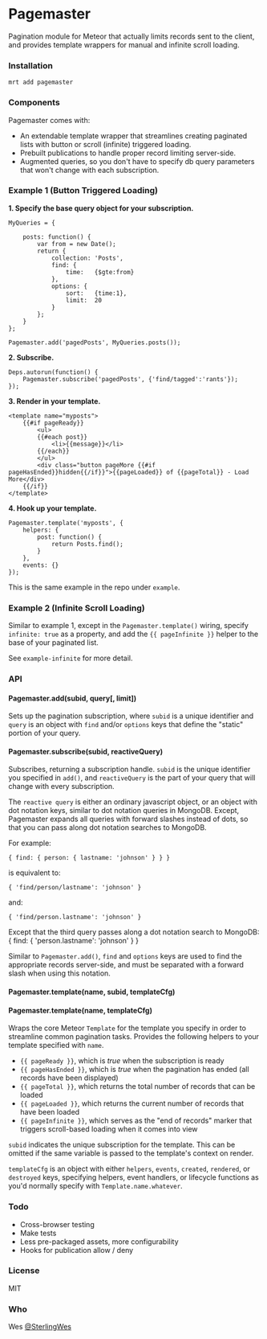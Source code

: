 # Pagemaster

Pagination module for Meteor that actually limits records sent to the client, and provides template wrappers for manual and infinite scroll loading.

### Installation

`mrt add pagemaster`

### Components

Pagemaster comes with:

*   An extendable template wrapper that streamlines creating paginated lists with button or scroll (infinite) triggered loading.
*   Prebuilt publications to handle proper record limiting server-side.
*   Augmented queries, so you don't have to specify db query parameters that won't change with each subscription.

### Example 1 (Button Triggered Loading)

**1. Specify the base query object for your subscription.**

    MyQueries = {
        
        posts: function() {
            var from = new Date();
            return {
                collection: 'Posts',
                find: {
                    time:   {$gte:from}
                },
                options: {
                    sort:   {time:1},
                    limit:  20
                }
            };
        }
    };
    
    Pagemaster.add('pagedPosts', MyQueries.posts());
    
**2. Subscribe.**

    Deps.autorun(function() {
        Pagemaster.subscribe('pagedPosts', {'find/tagged':'rants'});
    });
    
**3. Render in your template.**

    <template name="myposts">
        {{#if pageReady}}
            <ul>
            {{#each post}}
                <li>{{message}}</li>
            {{/each}}
            </ul>
            <div class="button pageMore {{#if pageHasEnded}}hidden{{/if}}">{{pageLoaded}} of {{pageTotal}} - Load More</div>
        {{/if}}
    </template>
    
**4. Hook up your template.**

    Pagemaster.template('myposts', {
        helpers: {
            post: function() {
                return Posts.find();
            }
        },
        events: {}
    });
    
This is the same example in the repo under `example`.

### Example 2 (Infinite Scroll Loading)

Similar to example 1, except in the `Pagemaster.template()` wiring, specify `infinite: true` as a property, and add the `{{ pageInfinite }}` helper to the base of your paginated list.

See `example-infinite` for more detail.

### API

#### Pagemaster.add(subid, query[, limit])

Sets up the pagination subscription, where `subid` is a unique identifier and `query` is an object with `find` and/or `options` keys that define the "static" portion of your query.

#### Pagemaster.subscribe(subid, reactiveQuery)

Subscribes, returning a subscription handle. `subid` is the unique identifier you specified in `add()`, and `reactiveQuery` is the part of your query that will change with every subscription.

The `reactive query` is either an ordinary javascript object, or an object with dot notation keys, similar to dot notation queries in MongoDB. Except, Pagemaster expands all queries with forward slashes instead of dots, so that you can pass along dot notation searches to MongoDB.

For example:

    { find: { person: { lastname: 'johnson' } } }

is equivalent to:

    { 'find/person/lastname': 'johnson' }

and:

    { 'find/person.lastname': 'johnson' }

Except that the third query passes along a dot notation search to MongoDB:
    { find: { 'person.lastname': 'johnson' } }
    
Similar to `Pagemaster.add()`, `find` and `options` keys are used to find the appropriate records server-side, and must be separated with a forward slash when using this notation.

#### Pagemaster.template(name, subid, templateCfg)
#### Pagemaster.template(name, templateCfg)

Wraps the core Meteor `Template` for the template you specify in order to streamline common pagination tasks. Provides the following helpers to your template specified with `name`.

*   `{{ pageReady }}`, which is *true* when the subscription is ready
*   `{{ pageHasEnded }}`, which is *true* when the pagination has ended (all records have been displayed)
*   `{{ pageTotal }}`, which returns the total number of records that can be loaded
*   `{{ pageLoaded }}`, which returns the current number of records that have been loaded
*   `{{ pageInfinite }}`, which serves as the "end of records" marker that triggers scroll-based loading when it comes into view

`subid` indicates the unique subscription for the template. This can be omitted if the same variable is passed to the template's context on render.

`templateCfg` is an object with either `helpers`, `events`, `created`, `rendered`, or `destroyed` keys, specifying helpers, event handlers, or lifecycle functions as you'd normally specify with `Template.name.whatever`.

### Todo

*   Cross-browser testing
*   Make tests
*   Less pre-packaged assets, more configurability
*   Hooks for publication allow / deny

### License

MIT

### Who

Wes [@SterlingWes](http://twitter.com/sterlingwes)